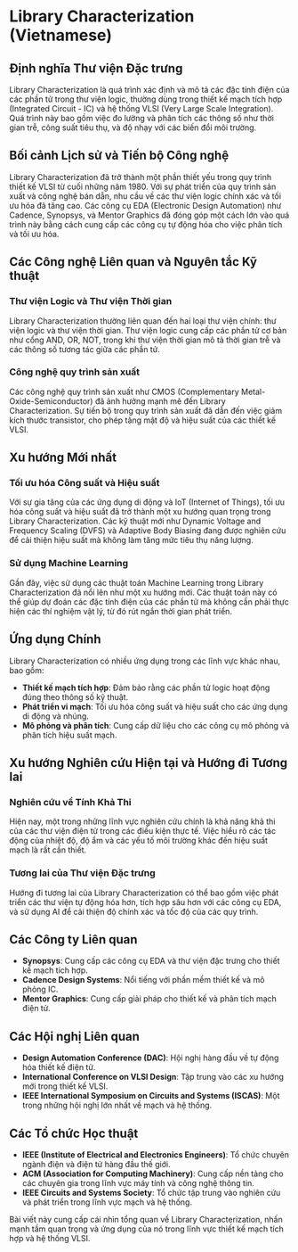 # Library Characterization (Vietnamese)

## Định nghĩa Thư viện Đặc trưng

Library Characterization là quá trình xác định và mô tả các đặc tính điện của các phần tử trong thư viện logic, thường dùng trong thiết kế mạch tích hợp (Integrated Circuit - IC) và hệ thống VLSI (Very Large Scale Integration). Quá trình này bao gồm việc đo lường và phân tích các thông số như thời gian trễ, công suất tiêu thụ, và độ nhạy với các biến đổi môi trường.

## Bối cảnh Lịch sử và Tiến bộ Công nghệ

Library Characterization đã trở thành một phần thiết yếu trong quy trình thiết kế VLSI từ cuối những năm 1980. Với sự phát triển của quy trình sản xuất và công nghệ bán dẫn, nhu cầu về các thư viện logic chính xác và tối ưu hóa đã tăng cao. Các công cụ EDA (Electronic Design Automation) như Cadence, Synopsys, và Mentor Graphics đã đóng góp một cách lớn vào quá trình này bằng cách cung cấp các công cụ tự động hóa cho việc phân tích và tối ưu hóa.

## Các Công nghệ Liên quan và Nguyên tắc Kỹ thuật

### Thư viện Logic và Thư viện Thời gian

Library Characterization thường liên quan đến hai loại thư viện chính: thư viện logic và thư viện thời gian. Thư viện logic cung cấp các phần tử cơ bản như cổng AND, OR, NOT, trong khi thư viện thời gian mô tả thời gian trễ và các thông số tương tác giữa các phần tử.

### Công nghệ quy trình sản xuất

Các công nghệ quy trình sản xuất như CMOS (Complementary Metal-Oxide-Semiconductor) đã ảnh hưởng mạnh mẽ đến Library Characterization. Sự tiến bộ trong quy trình sản xuất đã dẫn đến việc giảm kích thước transistor, cho phép tăng mật độ và hiệu suất của các thiết kế VLSI.

## Xu hướng Mới nhất

### Tối ưu hóa Công suất và Hiệu suất

Với sự gia tăng của các ứng dụng di động và IoT (Internet of Things), tối ưu hóa công suất và hiệu suất đã trở thành một xu hướng quan trọng trong Library Characterization. Các kỹ thuật mới như Dynamic Voltage and Frequency Scaling (DVFS) và Adaptive Body Biasing đang được nghiên cứu để cải thiện hiệu suất mà không làm tăng mức tiêu thụ năng lượng.

### Sử dụng Machine Learning

Gần đây, việc sử dụng các thuật toán Machine Learning trong Library Characterization đã nổi lên như một xu hướng mới. Các thuật toán này có thể giúp dự đoán các đặc tính điện của các phần tử mà không cần phải thực hiện các thí nghiệm vật lý, từ đó rút ngắn thời gian phát triển.

## Ứng dụng Chính

Library Characterization có nhiều ứng dụng trong các lĩnh vực khác nhau, bao gồm:

- **Thiết kế mạch tích hợp**: Đảm bảo rằng các phần tử logic hoạt động đúng theo thông số kỹ thuật.
- **Phát triển vi mạch**: Tối ưu hóa công suất và hiệu suất cho các ứng dụng di động và nhúng.
- **Mô phỏng và phân tích**: Cung cấp dữ liệu cho các công cụ mô phỏng và phân tích hiệu suất mạch.

## Xu hướng Nghiên cứu Hiện tại và Hướng đi Tương lai

### Nghiên cứu về Tính Khả Thi

Hiện nay, một trong những lĩnh vực nghiên cứu chính là khả năng khả thi của các thư viện điện tử trong các điều kiện thực tế. Việc hiểu rõ các tác động của nhiệt độ, độ ẩm và các yếu tố môi trường khác đến hiệu suất mạch là rất cần thiết.

### Tương lai của Thư viện Đặc trưng

Hướng đi tương lai của Library Characterization có thể bao gồm việc phát triển các thư viện tự động hóa hơn, tích hợp sâu hơn với các công cụ EDA, và sử dụng AI để cải thiện độ chính xác và tốc độ của các quy trình.

## Các Công ty Liên quan

- **Synopsys**: Cung cấp các công cụ EDA và thư viện đặc trưng cho thiết kế mạch tích hợp.
- **Cadence Design Systems**: Nổi tiếng với phần mềm thiết kế và mô phỏng IC.
- **Mentor Graphics**: Cung cấp giải pháp cho thiết kế và phân tích mạch điện tử.

## Các Hội nghị Liên quan

- **Design Automation Conference (DAC)**: Hội nghị hàng đầu về tự động hóa thiết kế điện tử.
- **International Conference on VLSI Design**: Tập trung vào các xu hướng mới trong thiết kế VLSI.
- **IEEE International Symposium on Circuits and Systems (ISCAS)**: Một trong những hội nghị lớn nhất về mạch và hệ thống.

## Các Tổ chức Học thuật

- **IEEE (Institute of Electrical and Electronics Engineers)**: Tổ chức chuyên ngành điện và điện tử hàng đầu thế giới.
- **ACM (Association for Computing Machinery)**: Cung cấp nền tảng cho các chuyên gia trong lĩnh vực máy tính và công nghệ thông tin.
- **IEEE Circuits and Systems Society**: Tổ chức tập trung vào nghiên cứu và phát triển trong lĩnh vực mạch và hệ thống.

Bài viết này cung cấp cái nhìn tổng quan về Library Characterization, nhấn mạnh tầm quan trọng và ứng dụng của nó trong lĩnh vực thiết kế mạch tích hợp và hệ thống VLSI.